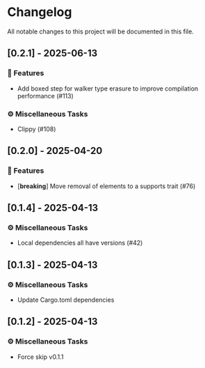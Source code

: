 # Changelog

All notable changes to this project will be documented in this file.

## [0.2.1] - 2025-06-13

### 🚀 Features

- Add boxed step for walker type erasure to improve compilation performance (#113)

### ⚙️ Miscellaneous Tasks

- Clippy (#108)


## [0.2.0] - 2025-04-20

### 🚀 Features

- [**breaking**] Move removal of elements to a supports trait (#76)


## [0.1.4] - 2025-04-13

### ⚙️ Miscellaneous Tasks

- Local dependencies all have versions (#42)


## [0.1.3] - 2025-04-13

### ⚙️ Miscellaneous Tasks

- Update Cargo.toml dependencies


## [0.1.2] - 2025-04-13

### ⚙️ Miscellaneous Tasks

- Force skip v0.1.1

<!-- generated by git-cliff -->
<!-- generated by git-cliff -->
